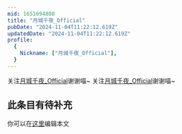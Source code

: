 ```yaml
---
mid: 1651694880
title: "月城千夜_Official"
pubDate: "2024-11-04T11:22:12.619Z"
updatedDate: "2024-11-04T11:22:12.619Z"
profile:
  {
    Nickname: ["月城千夜_Official"],
  }
---
```


关注[月城千夜_Official](https://space.bilibili.com/1651694880)谢谢喵~ 关注[月城千夜_Official](https://space.bilibili.com/1651694880)谢谢喵~

## 此条目有待补充
你可以在[这里](https://github.com/Yuhanawa/VTuber.ICU-Content/edit/master/v/月城千夜_Official/index.md)编辑本文
